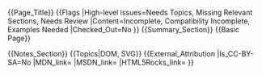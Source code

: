 {{Page_Title}}
{{Flags
|High-level issues=Needs Topics, Missing Relevant Sections, Needs Review
|Content=Incomplete, Compatibility Incomplete, Examples Needed
|Checked_Out=No
}}
{{Summary_Section}}
{{Basic Page}}

{{Notes_Section}}
{{Topics|DOM, SVG}}
{{External_Attribution
|Is_CC-BY-SA=No
|MDN_link=
|MSDN_link=
|HTML5Rocks_link=
}}